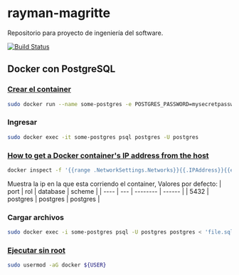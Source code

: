 # rayman-magritte
Repositorio para proyecto de ingeniería del software.

[![Build Status](https://travis-ci.org/joemccann/dillinger.svg?branch=master)](https://travis-ci.org/joemccann/dillinger)

## Docker con PostgreSQL

  ### [Crear el container](https://hub.docker.com/_/postgres)
```bash
sudo docker run --name some-postgres -e POSTGRES_PASSWORD=mysecretpassword -d postgres
```

### Ingresar
```bash
sudo docker exec -it some-postgres psql postgres -U postgres
```

### [How to get a Docker container's IP address from the host](https://stackoverflow.com/questions/17157721/how-to-get-a-docker-containers-ip-address-from-the-host)
```bash
docker inspect -f '{{range .NetworkSettings.Networks}}{{.IPAddress}}{{end}}' container_name_or_id
```
Muestra la ip en la que esta corriendo el container, 
Valores por defecto:
| port | rol | database | scheme |
| ---- | --- | -------- | ------ |
| 5432 | postgres | postgres | postgres |

### Cargar archivos
```bash
sudo docker exec -i some-postgres psql -U postgres postgres < 'file.sql'
```

### [Ejecutar sin root](https://www.digitalocean.com/community/questions/how-to-fix-docker-got-permission-denied-while-trying-to-connect-to-the-docker-daemon-socket)
```bash
sudo usermod -aG docker ${USER}
```
